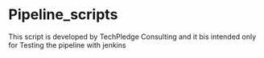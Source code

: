 # Pipeline_scripts
This script is developed by TechPledge Consulting and it bis intended only for Testing the pipeline with jenkins
